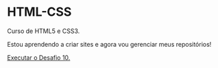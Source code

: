 # HTML-CSS
 Curso de HTML5 e CSS3.

Estou aprendendo a criar sites e agora vou gerenciar meus repositórios!

<a href="https://gustavoloiola.github.io/html-css/exercicios/desafio010/android.html">Executar o Desafio 10. </a>